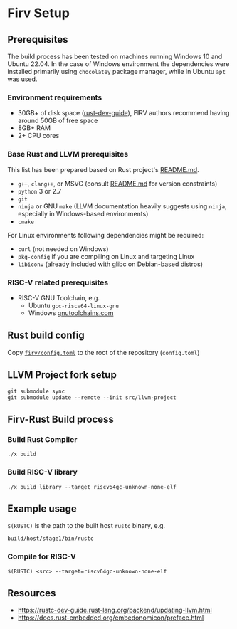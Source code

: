 # Firv Setup

## Prerequisites

The build process has been tested on machines running Windows 10 and Ubuntu 22.04. In the case of Windows environment the dependencies were installed primarily using `chocolatey` package manager, while in Ubuntu `apt` was used. 

### Environment requirements
* 30GB+ of disk space ([rust-dev-guide](https://rustc-dev-guide.rust-lang.org/building/prerequisites.html)), FIRV authors recommend having around 50GB of free space
* 8GB+ RAM
* 2+ CPU cores

### Base Rust and LLVM prerequisites
This list has been prepared based on Rust project's [README.md](../README.md).

* `g++`, `clang++`, or MSVC (consult [README.md](../README.md) for version constraints)
* `python` 3 or 2.7
* `git`
* `ninja` or GNU `make` (LLVM documentation heavily suggests using `ninja`, especially in Windows-based environments)
* `cmake`

For Linux environments following dependencies might be required:
* `curl` (not needed on Windows)
* `pkg-config` if you are compiling on Linux and targeting Linux
* `libiconv` (already included with glibc on Debian-based distros)

### RISC-V related prerequisites
* RISC-V GNU Toolchain, e.g.
    + Ubuntu `gcc-riscv64-linux-gnu`
    + Windows [gnutoolchains.com](https://gnutoolchains.com/risc-v/)

## Rust build config

Copy [`firv/config.toml`](./config.toml) to the root of the repository (`config.toml`)

## LLVM Project fork setup
```
git submodule sync
git submodule update --remote --init src/llvm-project
```

## Firv-Rust Build process

### Build Rust Compiler
```
./x build
```

### Build RISC-V library
```
./x build library --target riscv64gc-unknown-none-elf
```

## Example usage

`$(RUSTC)` is the path to the built host `rustc` binary, e.g.
```
build/host/stage1/bin/rustc
```

### Compile for RISC-V
```
$(RUSTC) <src> --target=riscv64gc-unknown-none-elf
```

## Resources

* https://rustc-dev-guide.rust-lang.org/backend/updating-llvm.html
* https://docs.rust-embedded.org/embedonomicon/preface.html
